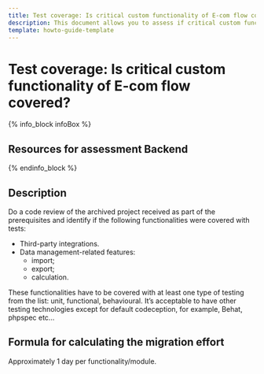 ```yaml
---
title: Test coverage: Is critical custom functionality of E-com flow covered?
description: This document allows you to assess if critical custom functionality of E-com flow is covered with tests.
template: howto-guide-template
---
```


# Test coverage: Is critical custom functionality of E-com flow covered?

{% info_block infoBox %}

## Resources for assessment Backend

{% endinfo_block %}

## Description

Do a code review of the archived project received as part of the prerequisites and identify if the following functionalities
were covered with tests:
* Third-party integrations.
* Data management-related features:
    * import;
    * export;
    * calculation.

These functionalities have to be covered with at least one type of testing from the list: unit, functional, behavioural.
It’s acceptable to have other testing technologies except for default codeception, for example, Behat, phpspec etc…

## Formula for calculating the migration effort

Approximately 1 day per functionality/module.

